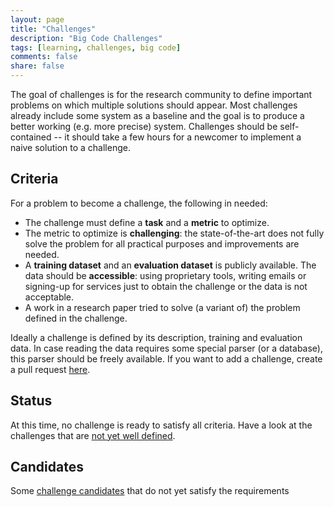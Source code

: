 ```yaml
---
layout: page
title: "Challenges"
description: "Big Code Challenges"
tags: [learning, challenges, big code]
comments: false
share: false
---
```


The goal of challenges is for the research community to define important problems on which multiple solutions should appear. Most challenges already include some system as a baseline and the goal is to produce a better working (e.g. more precise) system. Challenges should be self-contained -- it should take a few hours for a newcomer to implement a naive solution to a challenge.

## Criteria

For a problem to become a challenge, the following in needed:

   * The challenge must define a <b>task</b> and a <b>metric</b> to optimize.
   * The metric to optimize is <b>challenging</b>: the state-of-the-art does not fully solve the problem for all practical purposes and improvements are needed.
   * A <b>training dataset</b> and an <b>evaluation dataset</b> is publicly available. The data should be <b>accessible</b>: using proprietary tools, writing emails or signing-up for services just to obtain the challenge or the data is not acceptable.
   * A work in a research paper tried to solve (a variant of) the problem defined in the challenge.

Ideally a challenge is defined by its description, training and evaluation data. In case reading the data requires some special parser (or a database), this parser should be freely available. If you want to add a challenge, create a pull request <a href="https://github.com/learnbigcode/learnbigcode.github.io/tree/master/challenges">here</a>.

<div class="highlightitem">
<h2>Status</h2>

<p>At this time, no challenge is ready to satisfy all criteria. Have a look at the challenges that are <a href="/challenges/notthereyet">not yet well defined</a>.</p>

</p>
</div>


<div class="highlightitem">
<h2>Candidates</h2>

<p>Some <a href="/challenges/notthereyet">challenge candidates</a> that do not yet satisfy the requirements</p>

</p>
</div>
